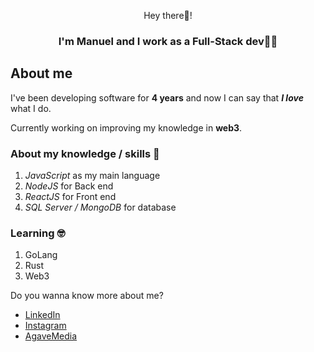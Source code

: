 <p align="center" width="300" >
    <p align="center">Hey there👋!</p>
    <h3 align="center">I'm Manuel and I work as a Full-Stack dev👨‍💻</h3>
</p>

## About me

I've been developing software for **4 years** and now I can say that ***I love*** what I do.

Currently working on improving my knowledge in **web3**.

### About my knowledge / skills 🤖

1. *JavaScript* as my main language
2. *NodeJS* for Back end
3. *ReactJS* for Front end
4. *SQL Server / MongoDB* for database

### Learning 🤓

1. GoLang
2. Rust
3. Web3


Do you wanna know more about me?
- [LinkedIn](https://www.linkedin.com/in/manuelozada11/)
- [Instagram](https://www.instagram.com/manuelozada11/)
- [AgaveMedia](https://agavemedia.vercel.app/)